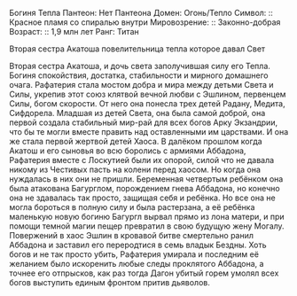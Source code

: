 Богиня Тепла 
Пантеон: Нет Пантеона 
Домен: Огонь/Тепло
Символ: :: Красное пламя со спиралью внутри
Мировозрение: :: Законно-добрая
Возраст: :: 1,9 млн лет 
Ранг: Титан

Вторая сестра Акатоша повелительница тепла которое давал Свет 

Вторая сестра Акатоша, и дочь света заполучившая силу его Тепла. Богиня спокойствия, достатка, стабильности и мирного домашнего очага. Рафатерия стала мостом добра и мира между детьми Света и Силы, укрепив этот союз клятвой вечной любви с 
Эшлином, первенцем Силы, богом скорости. От него она понесла трех детей Радану, Медита, Сифдорела. Младшая из детей Света, она была самой доброй, она первой создала стабильный мир-рай для всех богов Арку Экзандрии, что бы те могли вместе править над оставленными им царствами. И она же стала первой жертвой детей Хаоса. В далёком прошлом когда Акатош и его сыновья во всю боролись с армиями Аббадона, Рафатерия вместе с Лоскутией были их опорой, силой что не давала никому из Честивых пасть на колени перед хаосом. Но когда она нуждалась в них они не пришли. Беременная четвертым ребёнком она была атакована Багурглом, порождением гнева Аббадона, но конечно она не здавалась так просто, защищая себя и ребёнка. Но все она не могла бороться в полную силу и была растерзана, а её ребёнка маленькую новую богиню Багургл вырвал прямо из лона матери, и при помощи темной магии пещер  превратил в свою будущую жену Могалу. Повержений в хаос Эшлин в кровавой битве смертельно ранил Аббадона и заставил его переродтися в семь владык Бездны. Хоть богов и не так просто убить, Рафатерия умирала и последним её желанием было искоренить любые следы проклятого Аббадона, а точнее его отпрысков, как раз тогда Дагон убитый горем умолял всех богов выступить единым фронтом притив дьяволов.
